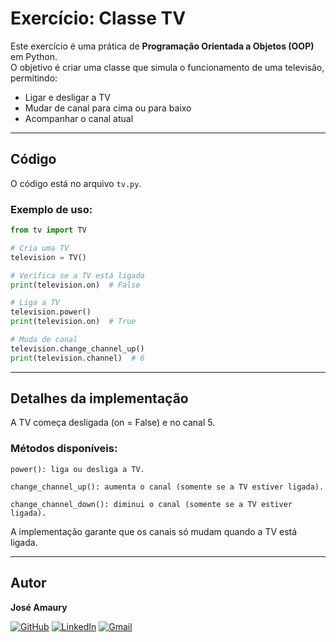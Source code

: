 # Exercício: Classe TV

Este exercício é uma prática de **Programação Orientada a Objetos (OOP)** em Python.  
O objetivo é criar uma classe que simula o funcionamento de uma televisão, permitindo:

- Ligar e desligar a TV
- Mudar de canal para cima ou para baixo
- Acompanhar o canal atual

---

## Código

O código está no arquivo `tv.py`.

### Exemplo de uso:

```python
from tv import TV

# Cria uma TV
television = TV()

# Verifica se a TV está ligada
print(television.on)  # False

# Liga a TV
television.power()
print(television.on)  # True

# Muda de canal
television.change_channel_up()
print(television.channel)  # 6
```
___

## Detalhes da implementação

A TV começa desligada (on = False) e no canal 5.

### Métodos disponíveis:

```
power(): liga ou desliga a TV.

change_channel_up(): aumenta o canal (somente se a TV estiver ligada).

change_channel_down(): diminui o canal (somente se a TV estiver ligada).
```

A implementação garante que os canais só mudam quando a TV está ligada.

___

## Autor

**José Amaury**

[![GitHub](https://img.shields.io/badge/GitHub-000?style=for-the-badge&logo=github&logoColor=white)](https://github.com/joseamaury)
[![LinkedIn](https://img.shields.io/badge/LinkedIn-0077B5?style=for-the-badge&logo=linkedin&logoColor=white)](https://www.linkedin.com/in/joseamaury)
[![Gmail](https://img.shields.io/badge/Email-D14836?style=for-the-badge&logo=gmail&logoColor=white)](mailto:amaury345.ja@gmail.com)
